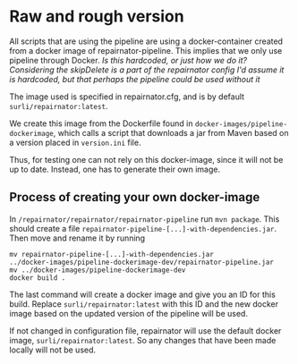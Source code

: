 # Raw and rough version

All scripts that are using the pipeline are using a docker-container
created from a docker image of repairnator-pipeline. This implies that
we only use pipeline through Docker. *Is this hardcoded, or just how we
do it? Considering the skipDelete is a part of the repairnator config
I'd assume it is hardcoded, but that perhaps the pipeline could be
used without it*

The image used is specified in repairnator.cfg, and is by default
```surli/repairnator:latest```.

We create this image from the Dockerfile found in
```docker-images/pipeline-dockerimage```, which calls a script that
downloads a jar from Maven based on a version placed in
```version.ini``` file.

Thus, for testing one can not rely on this docker-image, since it will
not be up to date. Instead, one has to generate their own image.

## Process of creating your own docker-image

In ```/repairnator/repairnator/repairnator-pipeline``` run ```mvn
package```. This should create a file
```repairnator-pipeline-[...]-with-dependencies.jar```. Then move and
rename it by running
```
mv repairnator-pipeline-[...]-with-dependencies.jar
../docker-images/pipeline-dockerimage-dev/repairnator-pipeline.jar
mv ../docker-images/pipeline-dockerimage-dev
docker build .
```

The last command will create a docker image and give you an ID for
this build. Replace ```surli/repairnator:latest``` with this ID and
the new docker image based on the updated version of the pipeline will
be used.

If not changed in configuration file, repairnator will use the default
docker image, ```surli/repairnator:latest```. So any changes that have
been made locally will not be used.
